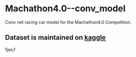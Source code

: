 # Machathon4.0--conv_model
Conv net racing car model for the Machathon4.0 Competition.
## Dataset is maintained on  [kaggle](https://www.kaggle.com/datasets/omarabdelgawad/road-simulation-canny)
fjas;f
